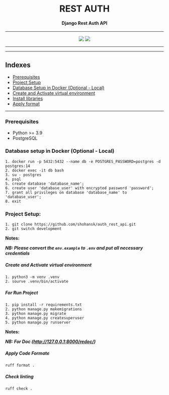 <div align="center">
    <h1>REST AUTH</h1>
    <h4>Django Rest Auth API</h4>
</div>

---


<div align="center">
    <img src="https://img.shields.io/badge/Python-3.10-green" />
    <img src="https://img.shields.io/endpoint?url=https://raw.githubusercontent.com/astral-sh/ruff/main/assets/badge/v2.json" />
</div>

---


---

## Indexes
- [Prerequisites](#prerequisites)
- [Project Setup](#project-setup)
- [Database Setup in Docker (Optional - Local)](#database-setup-in-docker-optional---local)
- [Create and Activate virtual environment](#create-and-activate-virtual-environment)
- [Install libraries](#install-libraries)
- [Apply format](#apply-code-formate)

---

### Prerequisites
- Python >= 3.9
- PostgreSQL

### Database setup in Docker (Optional - Local)
```shell
1. docker run -p 5432:5432 --name db -e POSTGRES_PASSWORD=postgres -d postgres:14
2. docker exec -it db bash
3. su - postgres
4. psql
5. create database 'database_name';
6. create user 'database_user' with encrypted password 'password';
7. grant all privileges on database 'database_name' to 'database_user';
8. exit 
```

### Project Setup:
```shell
1. git clone https://github.com/shohansk/auth_rest_api.git
2. git switch development
```
**Notes:**

***NB: Please convert the `env.example` to `.env` and put all necessary credentials*** 

##### Create and Activate virtual environment
```shell
1. python3 -m venv .venv
2. sourve .venv/bin/activate

```
##### For Run Project
```shell
1. pip install -r requirements.txt
2. python manage.py makemigrations
3. python manage.py migrate
4. python manage.py createsuperuser
5. python manage.py runserver
```
**Notes:**

***NB: For Doc (http://127.0.0.1:8000/redoc/)*** 

##### Apply Code Formate
```shell
ruff format .
```

##### Check linting
```shell
ruff check .
```


